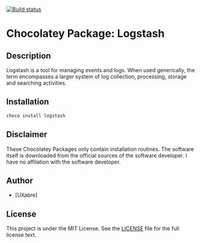 [![Build status](https://ci.appveyor.com/api/projects/status/xkliklf91cmbfseh?svg=true)](https://ci.appveyor.com/project/UXabre/chocolatey-logstash)

# Chocolatey Package: Logstash

## Description

Logstash is a tool for managing events and logs. When used generically, the term encompasses a larger system of log collection, processing, storage and searching activities.

## Installation

```ps1
choco install logstash
```

## Disclaimer

These Chocolatey Packages only contain installation routines. The software itself is downloaded from the official sources of the software developer. I have no affilation with the software developer.

## Author

* [UXabre]

## License

This project is under the MIT License. See the [LICENSE](LICENSE) file for the full license text.